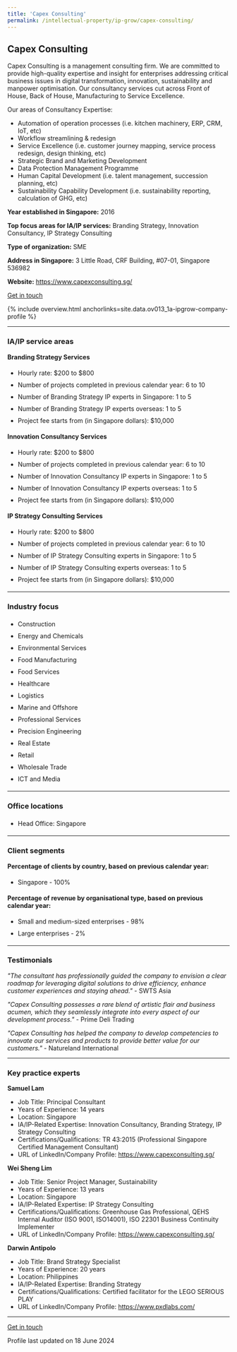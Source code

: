```yaml
---
title: 'Capex Consulting'
permalink: /intellectual-property/ip-grow/capex-consulting/
---
```


## Capex Consulting

Capex Consulting is a management consulting firm. We are committed to provide high-quality expertise and insight for enterprises addressing critical business issues in digital transformation, innovation, sustainability and manpower optimisation. Our consultancy services cut across Front of House, Back of House, Manufacturing to Service Excellence.

Our areas of Consultancy Expertise:
- Automation of operation processes (i.e. kitchen machinery, ERP, CRM, IoT, etc)
- Workflow streamlining & redesign
- Service Excellence (i.e. customer journey mapping, service process redesign, design thinking, etc)
- Strategic Brand and Marketing Development
- Data Protection Management Programme
- Human Capital Development (i.e. talent management, succession planning, etc)
- Sustainability Capability Development (i.e. sustainability reporting, calculation of GHG, etc)

<b>Year established in Singapore:</b> 2016

<b>Top focus areas for IA/IP services:</b> Branding Strategy, Innovation Consultancy, IP Strategy Consulting

<b>Type of organization:</b> SME

<b>Address in Singapore:</b> 3 Little Road, CRF Building, #07-01, Singapore 536982

<b>Website:</b> <a href='https://www.capexconsulting.sg/'>https://www.capexconsulting.sg/</a>

<a class='btn' href='https://form.gov.sg/67d24aa1d1e48166ca64bc2e' target='_blank' rel='noopener'>Get in touch</a>

{% include overview.html anchorlinks=site.data.ov013_1a-ipgrow-company-profile %}

---
<a name='ip-related-service-areas'></a>
### IA/IP service areas

**Branding Strategy Services**

<ul>
<li style='line-height: 27px; margin: 0px 0px !important'>Hourly rate:  $200 to $800</li>
<li style='line-height: 27px; margin: 0px 0px !important'>Number of projects completed in previous calendar year: 6 to 10</li>
<li style='line-height: 27px; margin: 0px 0px !important'>Number of Branding Strategy IP experts in Singapore: 1 to 5</li>
<li style='line-height: 27px; margin: 0px 0px !important'>Number of Branding Strategy IP experts overseas: 1 to 5</li>
<li style='line-height: 27px; margin: 0px 0px !important'>Project fee starts from (in Singapore dollars):  $10,000</li>
</ul>

**Innovation Consultancy Services**

<ul>
<li style='line-height: 27px; margin: 0px 0px !important'>Hourly rate:  $200 to $800</li>
<li style='line-height: 27px; margin: 0px 0px !important'>Number of projects completed in previous calendar year: 6 to 10</li>
<li style='line-height: 27px; margin: 0px 0px !important'>Number of Innovation Consultancy IP experts in Singapore: 1 to 5</li>
<li style='line-height: 27px; margin: 0px 0px !important'>Number of Innovation Consultancy IP experts overseas: 1 to 5</li>
<li style='line-height: 27px; margin: 0px 0px !important'>Project fee starts from (in Singapore dollars):  $10,000</li>
</ul>

**IP Strategy Consulting Services**

<ul>
<li style='line-height: 27px; margin: 0px 0px !important'>Hourly rate:  $200  to $800</li>
<li style='line-height: 27px; margin: 0px 0px !important'>Number of projects completed in previous calendar year: 6 to 10</li>
<li style='line-height: 27px; margin: 0px 0px !important'>Number of IP Strategy Consulting experts in Singapore: 1 to 5</li>
<li style='line-height: 27px; margin: 0px 0px !important'>Number of IP Strategy Consulting experts overseas: 1 to 5</li>
<li style='line-height: 27px; margin: 0px 0px !important'>Project fee starts from (in Singapore dollars):  $10,000</li>
</ul>

---
<a name='industry-focus'></a>
### Industry focus

<ul><li style='line-height: 27px; margin: 0px 0px !important'> Construction</li><li style='line-height: 27px; margin: 0px 0px !important'>Energy and Chemicals</li><li style='line-height: 27px; margin: 0px 0px !important'>Environmental Services</li><li style='line-height: 27px; margin: 0px 0px !important'>Food Manufacturing</li><li style='line-height: 27px; margin: 0px 0px !important'>Food Services</li><li style='line-height: 27px; margin: 0px 0px !important'>Healthcare</li><li style='line-height: 27px; margin: 0px 0px !important'>Logistics</li><li style='line-height: 27px; margin: 0px 0px !important'>Marine and Offshore</li><li style='line-height: 27px; margin: 0px 0px !important'>Professional Services</li><li style='line-height: 27px; margin: 0px 0px !important'>Precision Engineering</li><li style='line-height: 27px; margin: 0px 0px !important'>Real Estate</li><li style='line-height: 27px; margin: 0px 0px !important'>Retail</li><li style='line-height: 27px; margin: 0px 0px !important'>Wholesale Trade</li><li style='line-height: 27px; margin: 0px 0px !important'>ICT and Media</li></ul>

---
<a name='office-locations'></a>
### Office locations

<ul><li style='line-height: 27px; margin: 0px 0px !important'> Head Office: Singapore</li></ul>

---
<a name='client-segments'></a>
### Client segments

**Percentage of clients by country, based on previous calendar year:**

<ul><li style='line-height: 27px; margin: 0px 0px !important'> Singapore - 100%</li></ul>

**Percentage of revenue by organisational type, based on previous calendar year:**

<ul><li style='line-height: 27px; margin: 0px 0px !important'> Small and medium-sized enterprises - 98%</li><li style='line-height: 27px; margin: 0px 0px !important'>Large enterprises - 2%</li></ul>

---
<a name='testimonials'></a>
### Testimonials

*"The consultant has professionally guided the company to envision a clear roadmap for leveraging digital solutions to drive efficiency, enhance customer experiences and staying ahead."* - SWTS Asia

*"Capex Consulting possesses a rare blend of artistic flair and business acumen, which they seamlessly integrate into every aspect of our development process."* - Prime Deli Trading

*"Capex Consulting has helped the company to develop competencies to innovate our services and products to provide better value for our customers."* - Natureland International




---
<a name='key-practice-experts'></a>
### Key practice experts

**Samuel Lam**

- Job Title: Principal Consultant
- Years of Experience: 14 years
- Location: Singapore
- IA/IP-Related Expertise: Innovation Consultancy, Branding Strategy, IP Strategy Consulting
- Certifications/Qualifications: TR 43:2015 (Professional Singapore Certified Management Consultant)
- URL of LinkedIn/Company Profile: <a href="https://www.capexconsulting.sg/" target="_blank" rel="noopener">https://www.capexconsulting.sg/</a>

**Wei Sheng Lim**
- Job Title: Senior Project Manager, Sustainability
- Years of Experience: 13 years
- Location: Singapore
- IA/IP-Related Expertise: IP Strategy Consulting
- Certifications/Qualifications: Greenhouse Gas Professional, QEHS Internal Auditor (ISO 9001, ISO14001), ISO 22301 Business Continuity Implementer
- URL of LinkedIn/Company Profile: <a href="https://www.capexconsulting.sg/" target="_blank" rel="noopener">https://www.capexconsulting.sg/</a>

**Darwin Antipolo**
- Job Title: Brand Strategy Specialist
- Years of Experience: 20 years
- Location: Philippines
- IA/IP-Related Expertise: Branding Strategy
- Certifications/Qualifications: Certified facilitator for the LEGO SERIOUS PLAY
- URL of LinkedIn/Company Profile: <a href="https://www.pxdlabs.com/" target="_blank" rel="noopener">https://www.pxdlabs.com/</a>


---
<p>
<a class='btn' href='https://form.gov.sg/67d24aa1d1e48166ca64bc2e' target='_blank' rel='noopener'>Get in touch</a>
</p>
Profile last updated on 18 June 2024

